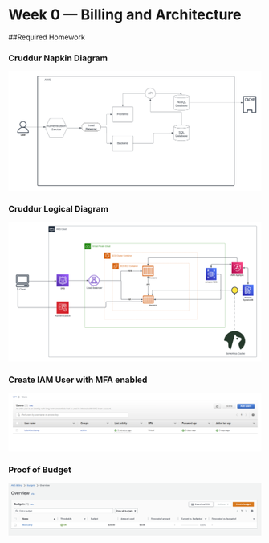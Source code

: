 # Week 0 — Billing and Architecture


##Required Homework 


### Cruddur Napkin Diagram 
![Napkin Design](assets/Blank%20diagram.png)



### Cruddur Logical Diagram 
![Logical Diagram ](assets/Week%200%20Logical%20Diagram%20(1).png)




### Create IAM User with MFA enabled
![Logical Diagram ](assets/iam%20admin.png)


### Proof of Budget
![AWS Budget ](assets/budget.png)



